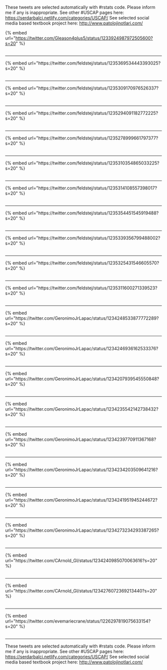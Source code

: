 

These tweets are selected automatically with #rstats code. Please inform me if any is inappropriate.
See other #USCAP pages here: https://serdarbalci.netlify.com/categories/USCAP/ 
See selected social media based textbook project here: http://www.patolojinotlari.com/

{% embed url="https://twitter.com/Gleason4plus5/status/1233924987972505600?s=20" %}<br>
<br>
<hr>
{% embed url="https://twitter.com/feldstej/status/1235369534443393025?s=20" %}<br>
<br>
<hr>
{% embed url="https://twitter.com/feldstej/status/1235309170976526337?s=20" %}<br>
<br>
<hr>
{% embed url="https://twitter.com/feldstej/status/1235294091182772225?s=20" %}<br>
<br>
<hr>
{% embed url="https://twitter.com/feldstej/status/1235278999661797377?s=20" %}<br>
<br>
<hr>
{% embed url="https://twitter.com/feldstej/status/1235310354865033225?s=20" %}<br>
<br>
<hr>
{% embed url="https://twitter.com/feldstej/status/1235314108557398017?s=20" %}<br>
<br>
<hr>
{% embed url="https://twitter.com/feldstej/status/1235354451545919488?s=20" %}<br>
<br>
<hr>
{% embed url="https://twitter.com/feldstej/status/1235339356799488002?s=20" %}<br>
<br>
<hr>
{% embed url="https://twitter.com/feldstej/status/1235325431546605570?s=20" %}<br>
<br>
<hr>
{% embed url="https://twitter.com/feldstej/status/1235311600271339523?s=20" %}<br>
<br>
<hr>
{% embed url="https://twitter.com/GeronimoJrLapac/status/1234248533877772289?s=20" %}<br>
<br>
<hr>
{% embed url="https://twitter.com/GeronimoJrLapac/status/1234246936162533376?s=20" %}<br>
<br>
<hr>
{% embed url="https://twitter.com/GeronimoJrLapac/status/1234207939545550848?s=20" %}<br>
<br>
<hr>
{% embed url="https://twitter.com/GeronimoJrLapac/status/1234235542142738432?s=20" %}<br>
<br>
<hr>
{% embed url="https://twitter.com/GeronimoJrLapac/status/1234239770911367168?s=20" %}<br>
<br>
<hr>
{% embed url="https://twitter.com/GeronimoJrLapac/status/1234234203509641216?s=20" %}<br>
<br>
<hr>
{% embed url="https://twitter.com/GeronimoJrLapac/status/1234241951945244672?s=20" %}<br>
<br>
<hr>
{% embed url="https://twitter.com/GeronimoJrLapac/status/1234273234293387265?s=20" %}<br>
<br>
<hr>
{% embed url="https://twitter.com/CArnold_GI/status/1234240985070063616?s=20" %}<br>
<br>
<hr>
{% embed url="https://twitter.com/CArnold_GI/status/1234276072369213440?s=20" %}<br>
<br>
<hr>
{% embed url="https://twitter.com/evemariecrane/status/1226297819075633154?s=20" %}<br>
<br>
<hr>


These tweets are selected automatically with #rstats code. Please inform me if any is inappropriate.
See other #USCAP pages here: https://serdarbalci.netlify.com/categories/USCAP/ 
See selected social media based textbook project here: http://www.patolojinotlari.com/
